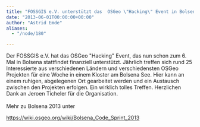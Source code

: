 ```yaml
---
title: "FOSSGIS e.V. unterstützt das  OSGeo \"Hacking\" Event in Bolsena"
date: "2013-06-01T00:00:00+00:00"
author: "Astrid Emde"
aliases:
  - "/node/180"

---
```


<p>Der FOSSGIS e.V. hat das OSGeo &quot;Hacking&quot; Event, das nun schon zum 6. Mal in Bolsena stattfindet finanziell unterstützt. Jährlich treffen sich rund 25 Interessierte aus verschiedenen Ländern und verschiedensten OSGeo Projekten für eine Woche in einem Kloster am Bolsena See. Hier kann an einem ruhigen, abgelegenen Ort gearbeitet werden und ein Austausch zwischen den Projekten erfolgen. Ein wirklich tolles Treffen. Herzlichen Dank an Jeroen Ticheler für die Organisation.<br />
	<br />
	Mehr zu Bolsena 2013 unter</p>
<p><a href="https://wiki.osgeo.org/wiki/Bolsena_Code_Sprint_2013">https://wiki.osgeo.org/wiki/Bolsena_Code_Sprint_2013</a></p>
